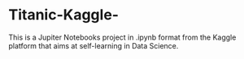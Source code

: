 # Titanic-Kaggle-
This is a Jupiter Notebooks project in .ipynb format from the Kaggle platform that aims at self-learning in Data Science.
